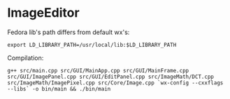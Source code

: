 # ImageEditor

Fedora lib's path differs from default wx's:

```
export LD_LIBRARY_PATH=/usr/local/lib:$LD_LIBRARY_PATH
```

Compilation:

```
g++ src/main.cpp src/GUI/MainApp.cpp src/GUI/MainFrame.cpp src/GUI/ImagePanel.cpp src/GUI/EditPanel.cpp src/ImageMath/DCT.cpp src/ImageMath/ImagePixel.cpp src/Core/Image.cpp `wx-config --cxxflags --libs` -o bin/main && ./bin/main
```
